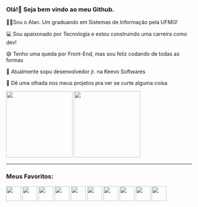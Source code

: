 ### Olá!👋 Seja bem vindo ao meu Github.
<p>👨‍💻Sou o Alan. Um graduando em Sistemas de Informação pela UFMG!</p>
<p>💻 Sou apaixonado por Tecnologia e estou construindo uma carreira como dev!</p>
<p>😄 Tenho uma queda por Front-End, mas sou feliz codando de todas as formas</p>
<p>🎲 Atualmente sopu desenvolvedor jr. na Keevo Softwares</p>
<p>👀 Dê uma olhada nos meus projetos pra ver se curte alguma coisa</p>


<div>
  <img height=180em src="https://github-readme-stats.vercel.app/api?username=alan-augusto&show_icons=true&theme=gotham&rank_icon=github" />
  <img height=180em src="https://github-readme-stats.vercel.app/api/top-langs/?username=alan-augusto&hide_progress=false&show_icons=true&theme=gotham&layout=compact" />
</div>
<hr/>
<div>
  <h3>Meus Favoritos:</h3>
  <img src="https://cdn.jsdelivr.net/gh/devicons/devicon/icons/html5/html5-original.svg" style="height:40px" />
  <img src="https://cdn.jsdelivr.net/gh/devicons/devicon/icons/css3/css3-original.svg" style="height:40px"/>
  <img src="https://cdn.jsdelivr.net/gh/devicons/devicon/icons/javascript/javascript-original.svg" style="height:40px"/>
  <img src="https://cdn.jsdelivr.net/gh/devicons/devicon/icons/typescript/typescript-plain.svg" style="height:40px"/>
  <img src="https://cdn.jsdelivr.net/gh/devicons/devicon/icons/react/react-original.svg" style="height:40px" />
  <img src="https://cdn.jsdelivr.net/gh/devicons/devicon@latest/icons/angular/angular-original.svg" style="height:40px" />
  <img src="https://cdn.jsdelivr.net/gh/devicons/devicon/icons/nodejs/nodejs-original.svg"  style="height:40px" />
  <img src="https://cdn.jsdelivr.net/gh/devicons/devicon/icons/python/python-original.svg" style="height:40px"/>
  <img src="https://cdn.jsdelivr.net/gh/devicons/devicon@latest/icons/csharp/csharp-original.svg" style="height:40px" />
  <img src="https://cdn.jsdelivr.net/gh/devicons/devicon/icons/cplusplus/cplusplus-original.svg" style="height:40px"/>
          
          
          
          
          
</div>


<!--
**Alan-Augusto/Alan-Augusto** is a ✨ _special_ ✨ repository because its `README.md` (this file) appears on your GitHub profile.

Here are some ideas to get you started:

- 🔭 I’m currently working on ...
- 🌱 I’m currently learning ...
- 👯 I’m looking to collaborate on ...
- 🤔 I’m looking for help with ...
- 💬 Ask me about ...
- 📫 How to reach me: ...
- 😄 Pronouns: ...
- ⚡ Fun fact: ...
-->

